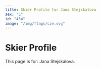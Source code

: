 ```yaml
---
title: Skier Profile for Jana Stejskalova
sex: "L"
id: "434"
image: "/img/flags/cze.svg" 
---
```


# Skier Profile

This page is for: Jana Stejskalova.
    